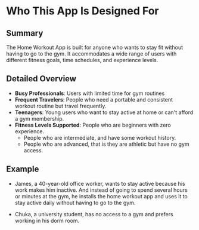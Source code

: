 # Who This App Is Designed For

## Summary
The Home Workout App is built for anyone who wants to stay fit without having to go to the gym. It accommodates a wide range of users with different fitness goals, time schedules, and experience levels.

## Detailed Overview
- **Busy Professionals**: Users with limited time for gym routines
- **Frequent Travelers**: People who need a portable and consistent workout routine but travel frequently.
- **Teenagers**: Young users who want to stay active at home or can't afford a gym membership.
- **Fitness Levels Supported**: People who are beginners with zero experience.
   - People who are intermediate, and have some workout history.
   - People who are advanced, that is they are athletic but have no gym access.

## Example
- James, a 40-year-old office worker, wants to stay active because his work makes him inactive. And instead of going to spend several hours or minutes at the gym, he installs the home workout app and uses it to stay active daily without having to go to the gym. 

- Chuka, a university student, has no access to a gym and prefers working in his dorm room.
